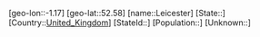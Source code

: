 ﻿---
location: [52.58,-1.17]
type: City
tags:
- geo/City


SpocWebEntityId: 31917
isDeleted: false
confidential: public

---
[geo-lon::-1.17]
[geo-lat::52.58]
[name::Leicester]
[State::]
[Country::[United_Kingdom](geo/Continent/Europe/United_Kingdom.md)]
[StateId::]
[Population::]
[Unknown::]


